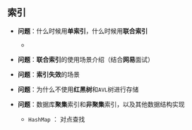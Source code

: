 ## 索引

* **问题**：什么时候用**单索引**，什么时候用**联合索引**

    * 
* **问题**：**联合索引**的使用场景介绍（结合**网易**面试）

* **问题**：**索引失效**的场景

* **问题**：为什么不使用**红黑树**和`AVL`树进行存储

* **问题**：数据库**聚集**索引和**非聚集**索引，以及其他数据结构实现
    * `HashMap`  ： 对点查找



